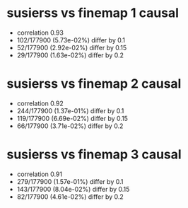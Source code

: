 # susierss vs finemap  1 causal

- correlation 0.93
- 102/177900 (5.73e-02%) differ by 0.1
- 52/177900 (2.92e-02%) differ by 0.15
- 29/177900 (1.63e-02%) differ by 0.2


# susierss vs finemap  2 causal

- correlation 0.92
- 244/177900 (1.37e-01%) differ by 0.1
- 119/177900 (6.69e-02%) differ by 0.15
- 66/177900 (3.71e-02%) differ by 0.2


# susierss vs finemap  3 causal

- correlation 0.91
- 279/177900 (1.57e-01%) differ by 0.1
- 143/177900 (8.04e-02%) differ by 0.15
- 82/177900 (4.61e-02%) differ by 0.2


